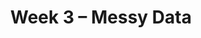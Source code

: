 ---
    title: Week 3 – Messy Data
    weekNumber: 3
    days:
      - date: 2023-4-17
        events:
          "**LEC 7**{: .label .label-lecture } [Relational Algebra, Data Cleaning](resources/lectures/lec07/lec07.html)":
            "[🎥](https://podcast.ucsd.edu/watch/sp23/dsc80_a00/7) / [Ch. 4](https://notes.dsc80.com/content/04/introduction.html)"
          "**Lab 2**{: .label .label-lab } [More Pandas (due 4/17)](https://github.com/dsc-courses/dsc80-2023-sp/blob/main/labs/02-pandas/lab.ipynb)":
      - date: 2023-4-19
        events:
          "**LEC 8**{: .label .label-lecture } [Unfaithful Data, Hypothesis Testing](resources/lectures/lec08/lec08.html)":
            "[🎥](https://podcast.ucsd.edu/watch/sp23/dsc80_a00/8) / [CIT 11](https://inferentialthinking.com/chapters/11/Testing_Hypotheses.html)"
          "**DIS 2**{: .label .label-disc } **Lab 2 Reflection**":
            "[🎥](https://podcast.ucsd.edu/watch/sp23/dsc80_a01/3)"
      - date: 2023-4-20
        events:
          "**PROJ 1**{: .label .label-proj } [Gradebook 💯 (due 4/20)](https://github.com/dsc-courses/dsc80-2023-sp/blob/main/projects/01-gradebook/project.ipynb)":
      - date: 2023-4-21
        events:
          "**LEC 9**{: .label .label-lecture } Hypothesis Testing":
            "[🎥](https://www.dropbox.com/s/kqj0enuv1gemxpc/video1133947035.mp4?dl=0) / [CIT 11](https://inferentialthinking.com/chapters/11/Testing_Hypotheses.html)"
                
---